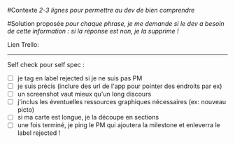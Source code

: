 
#Contexte
*2-3 lignes pour permettre au dev de bien comprendre*

#Solution proposée
*pour chaque phrase, je me demande si le dev a besoin de cette information :  si la réponse est non, je la supprime !*

Lien Trello:

--------

Self check pour self spec : 

- [ ] je tag en label rejected si je ne suis pas PM
- [ ] je suis précis (inclure des url de l'app pour pointer des endroits par ex)
- [ ] un screenshot vaut mieux qu'un long discours
- [ ] j'inclus les éventuelles ressources graphiques nécessaires (ex: nouveau picto)
- [ ] si ma carte est longue, je la découpe en sections
- [ ] une fois terminé, je ping le PM qui ajoutera la milestone et enleverra le label rejected !
